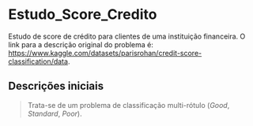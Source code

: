 # Estudo_Score_Credito

Estudo de score de crédito para clientes de uma instituição financeira. O link para a descrição original do problema é: https://www.kaggle.com/datasets/parisrohan/credit-score-classification/data.


## Descrições iniciais

> Trata-se de um problema de classificação multi-rótulo (*Good*, *Standard*, *Poor*).

